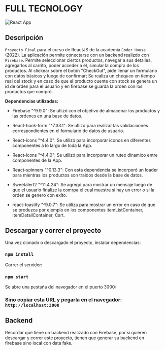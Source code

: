 # FULL TECNOLOGY

![React App](https://raw.githubusercontent.com/lautaroGozalvezGaray/Ecommerce-GozalvezGaray/main/src/Assets/LG.gif)

## Descripción

`Proyecto Final` para el curso de ReactJS de la academia `Coder House` (2022).
La aplicación permite conectarse con un backend realizdo con `Firebase`.
Permite seleccionar ciertos productos, navegar a sus detalles, agregarlos al carrito, poder acceder a él, simular la compra de los productos.
Al clickear sobre el botón "CheckOut", pide llenar un formulario con datos básicos y luego de confirmar;
Se realiza un chequeo en tiempo real del stock y en caso de que el producto cuente con stock se genera un id de orden para el usuario 
y en firebase se guarda la orden con los productos que compró.

**Dependencias utilizadas:**

- Firebase "^9.9.0": Se utlizó con el objetivo de almacenar los productos y las ordenes en una base de datos.

- React-hook-form "^7.33.1": Se utlizó para realizar las validacioones correspondientes en el formulario de datos de usuario.

- React-icons "^4.4.0": Se utilizó para incorporar iconos en diferentes componentes a lo largo de toda la App.

- React-icons "^4.4.0": Se utilizó para incorporar un ruteo dinamico entre componentes de la App.

- React-spinners "^0.13.3": Con esta dependencia se incorporó un loader para mientras los productos son traidos desde la base de datos.

- Sweetalert2 "^11.4.24": Se agregó para mostrar un mensaje luego de que el usuario finalize la comrpa el cual muestra si hay un error o  si la orden se genero con exíto.

- react-toastify "^9.0.7": Se utiliza para mostrar un error en caso de que se produzca por ejemplo en los componentes itemListContainer, itemDetailContainer, Cart.

## Descargar y correr el proyecto

Una vez clonado o descargado el proyecto, instalar dependencias:

### `npm install`

Correr el servidor:

### `npm start`

Se abre una pestaña del navegador en el puerto 3000:

### Sino copiar esta URL y pegarla en el navegador: `http://localhost:3000`

## Backend

Recordar que tiene un backend realizado con Firebase, por si quieren descargar y correr este proyecto, tienen que generar su backend en firebase sino local con data fake.





